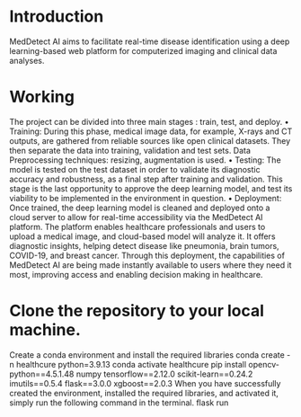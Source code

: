 # Introduction
MedDetect AI aims to facilitate real-time disease identification using a deep learning-based web platform for computerized imaging and clinical data analyses.
# Working
The project can be divided into three main stages : train, test, and deploy.
• Training: During this phase, medical image data, for example, X-rays and CT outputs, are gathered from reliable sources like open clinical datasets. They then separate the data into training, validation and test sets. Data Preprocessing techniques: resizing, augmentation is used.
• Testing: The model is tested on the test dataset in order to validate its diagnostic accuracy and robustness, as a final step after training and validation. This stage is the last opportunity to approve the deep learning model, and test its viability to be implemented in the environment in question.
• Deployment: Once trained, the deep learning model is cleaned and deployed onto a cloud server to allow for real-time accessibility via the MedDetect AI platform. The platform enables healthcare professionals and users to upload a medical image, and cloud-based model will analyze it. It offers diagnostic insights, helping detect disease like pneumonia, brain tumors, COVID-19, and breast cancer. Through this deployment, the capabilities of MedDetect AI are being made instantly available to users where they need it most, improving access and enabling decision making in healthcare.
# Clone the repository to your local machine.
Create a conda environment and install the required libraries
conda create -n healthcure python=3.9.13
conda activate healthcure 
pip install opencv-python==4.5.1.48 numpy tensorflow==2.12.0 scikit-learn==0.24.2 imutils==0.5.4 flask==3.0.0 xgboost==2.0.3
When you have successfully created the environment, installed the required libraries, and activated it, simply run the following command in the terminal.
flask run
